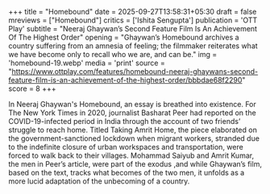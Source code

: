 +++
title = "Homebound"
date = 2025-09-27T13:58:31+05:30
draft = false
mreviews = ["Homebound"]
critics = ['Ishita Sengupta']
publication = 'OTT Play'
subtitle = "Neeraj Ghaywan’s Second Feature Film Is An Achievement Of The Highest Order"
opening = "Ghaywan’s Homebound archives a country suffering from an amnesia of feeling; the filmmaker reiterates what we have become only to recall who we are, and can be."
img = 'homebound-19.webp'
media = 'print'
source = "https://www.ottplay.com/features/homebound-neeraj-ghaywans-second-feature-film-is-an-achievement-of-the-highest-order/bbbdae68f2290"
score = 8
+++

In Neeraj Ghaywan's Homebound, an essay is breathed into existence. For The New York Times in 2020, journalist Basharat Peer had reported on the COVID-19-infected period in India through the account of two friends’ struggle to reach home. Titled Taking Amrit Home, the piece elaborated on the government-sanctioned lockdown when migrant workers, stranded due to the indefinite closure of urban workspaces and transportation, were forced to walk back to their villages. Mohammad Saiyub and Amrit Kumar, the men in Peer’s article, were part of the exodus ,and while Ghaywan’s film, based on the text, tracks what becomes of the two men, it unfolds as a more lucid adaptation of the unbecoming of a country.
